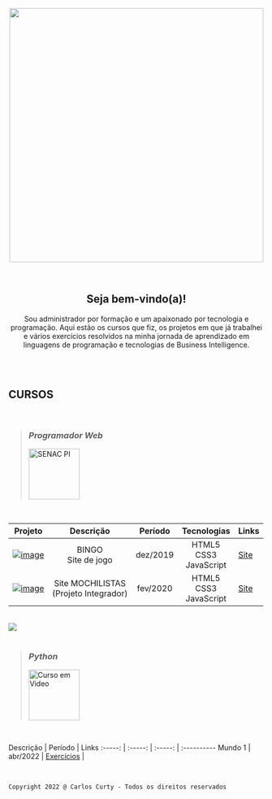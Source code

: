 <div background-color="black"><p align="center"><img src="https://user-images.githubusercontent.com/68711113/165942333-fb7993b6-6f8e-46c2-ade8-04d18f664fe1.png" width="500"></p></div>
<br>
<h2 align="center">Seja bem-vindo(a)!</h2>

<div><p align="center">Sou administrador por formação e um apaixonado por tecnologia e programação. Aqui estão os cursos que fiz, os projetos em que já trabalhei e vários exercícios resolvidos na minha jornada de aprendizado em linguagens de programação e tecnologias de Business Intelligence.</p></div>

<br>

<br>

<h2><strong>CURSOS</strong></h2><br>

>### *Programador Web*<br>
>
><a href="https://www.pi.senac.br/" target="_blank"><img src="https://user-images.githubusercontent.com/68711113/165825278-a41fc33b-39a9-49d3-bc36-2a40e22baa07.png" alt="SENAC PI" width="100"></a>

<br>

Projeto | Descrição | Período | Tecnologias | Links
:-----: | :-----: | :-----: | :-----: | :----------
[![image](https://user-images.githubusercontent.com/68711113/165095493-0cd495e0-abf4-4238-87d3-17e5a3ca45af.png)](https://carloscurty.github.io/bingo) | BINGO<br>Site de jogo | dez/2019 | HTML5<br>CSS3<br>JavaScript | [Site](https://curtydigital.000webhostapp.com/bingo/bingo_75.html) | 
[![image](https://user-images.githubusercontent.com/68711113/165096216-7b6e6760-e341-4aa4-a18d-931c1c7c795e.png)](https://carloscurty.github.io/mochilistas) | Site MOCHILISTAS<br>(Projeto Integrador) | fev/2020 | HTML5<br>CSS3<br>JavaScript | [Site](https://curtydigital.000webhostapp.com/mochilistas) | 

<br>
<div margin="0 auto" background="black" height="10" width="80%"><img src="https://user-images.githubusercontent.com/68711113/165002315-c8b84367-987b-482b-b930-8c84d7e8afaa.png"></div>
<br>

>### *Python*<br> 
>
><a href="https://cursoemvideo.com" target="_blank"><img src="https://user-images.githubusercontent.com/68711113/165805297-0dbdcc4c-1985-450d-a4ee-1856d614545a.png" alt="Curso em Video" width="100"></a>
<br>

Descrição | Período | Links
:-----: | :-----: | :-----: | :----------
Mundo 1 | abr/2022 | [Exercícios](https://carloscurty.github.io/CursoemVideo-Python-Mundo1) |

<!--
Mundo 2 | abr/2022 | [Exercícios](https://carloscurty.github.io/CursoemVideo-Python-Mundo2) |
Mundo 3 | abr/2022 | [Exercícios](https://carloscurty.github.io/CursoemVideo-Python-Mundo3) |
-->

<br>

~~~
Copyright 2022 @ Carlos Curty - Todos os direitos reservados
~~~
